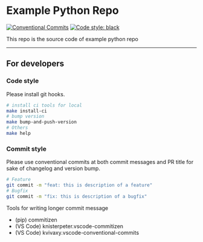 # Example Python Repo

[![Conventional Commits](https://img.shields.io/badge/Conventional%20Commits-1.0.0-yellow.svg)](https://conventionalcommits.org)
[![Code style: black](https://img.shields.io/badge/code%20style-black-000000.svg)](https://github.com/psf/black)

This repo is the source code of example python repo

----

## For developers

### Code style

Please install git hooks.

```bash
# install ci tools for local
make install-ci
# bump version
make bump-and-push-version
# Others
make help
```

### Commit style

Please use conventional commits at both commit messages and PR title for sake of changelog and version bump.

```bash
# Feature
git commit -m "feat: this is description of a feature"
# Bugfix
git commit -m "fix: this is description of a bugfix"
```

Tools for writing longer commit message

- (pip) commitizen
- (VS Code) knisterpeter.vscode-commitizen
- (VS Code) kvivaxy.vscode-conventional-commits
